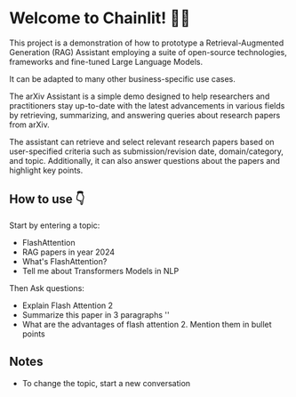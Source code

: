 # Welcome to Chainlit! 🚀🤖

This project is a demonstration of how to prototype a Retrieval-Augmented Generation (RAG) Assistant employing a suite of open-source technologies, frameworks and fine-tuned Large Language Models.

It can be adapted to many other business-specific use cases.

The arXiv Assistant is a simple demo designed to help researchers and practitioners stay up-to-date with the latest advancements in various fields by retrieving, summarizing, and answering queries about research papers from arXiv.

The assistant can retrieve and select relevant research papers based on user-specified criteria such as submission/revision date, domain/category, and topic. Additionally, it can also answer questions about the papers and highlight key points.

## How to use 👇

Start by entering a topic:
- FlashAttention
- RAG papers in year 2024
- What's FlashAttention?
- Tell me about Transformers Models in NLP

Then Ask questions:
- Explain Flash Attention 2
- Summarize this paper in 3 paragraphs ''
- What are the advantages of flash attention 2. Mention them in bullet points

## Notes

- To change the topic, start a new conversation

